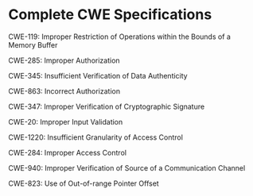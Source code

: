 

# Complete CWE Specifications

CWE-119: Improper Restriction of Operations within the Bounds of a Memory Buffer

CWE-285: Improper Authorization

CWE-345: Insufficient Verification of Data Authenticity

CWE-863: Incorrect Authorization

CWE-347: Improper Verification of Cryptographic Signature

CWE-20: Improper Input Validation

CWE-1220: Insufficient Granularity of Access Control

CWE-284: Improper Access Control

CWE-940: Improper Verification of Source of a Communication Channel

CWE-823: Use of Out-of-range Pointer Offset